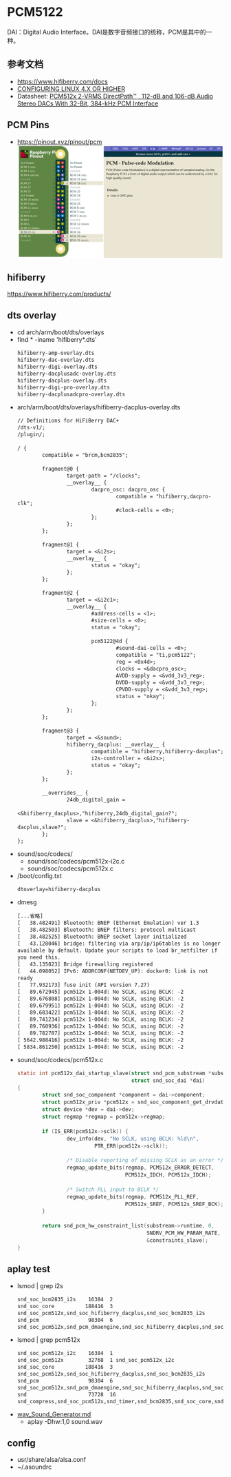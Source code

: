 # PCM5122

DAI：Digital Audio Interface。DAI是数字音频接口的统称，PCM是其中的一种。

## 参考文档

* https://www.hifiberry.com/docs
* [CONFIGURING LINUX 4.X OR HIGHER](https://www.hifiberry.com/docs/software/configuring-linux-3-18-x/)
* Datasheet: [PCM512x 2-VRMS DirectPath™ , 112-dB and 106-dB Audio Stereo DACs With 32-Bit, 384-kHz PCM Interface](http://www.ti.com/lit/ds/symlink/pcm5122.pdf)

## PCM Pins

* https://pinout.xyz/pinout/pcm  
  ![images/Raspberry_PCM_Pin_Info.png](images/Raspberry_PCM_Pin_Info.png)


## hifiberry

https://www.hifiberry.com/products/

## dts overlay

* cd arch/arm/boot/dts/overlays
* find * -iname 'hifiberry*.dts'
  ```
  hifiberry-amp-overlay.dts
  hifiberry-dac-overlay.dts
  hifiberry-digi-overlay.dts
  hifiberry-dacplusadc-overlay.dts
  hifiberry-dacplus-overlay.dts
  hifiberry-digi-pro-overlay.dts
  hifiberry-dacplusadcpro-overlay.dts
  ```
* arch/arm/boot/dts/overlays/hifiberry-dacplus-overlay.dts
  ```dts
  // Definitions for HiFiBerry DAC+
  /dts-v1/;
  /plugin/;
  
  / {
          compatible = "brcm,bcm2835";
  
          fragment@0 {
                  target-path = "/clocks";
                  __overlay__ {
                          dacpro_osc: dacpro_osc {
                                  compatible = "hifiberry,dacpro-clk";
                                  #clock-cells = <0>;
                          };
                  };
          };
  
          fragment@1 {
                  target = <&i2s>;
                  __overlay__ {
                          status = "okay";
                  };
          };
  
          fragment@2 {
                  target = <&i2c1>;
                  __overlay__ {
                          #address-cells = <1>;
                          #size-cells = <0>;
                          status = "okay";
  
                          pcm5122@4d {
                                  #sound-dai-cells = <0>;
                                  compatible = "ti,pcm5122";
                                  reg = <0x4d>;
                                  clocks = <&dacpro_osc>;
                                  AVDD-supply = <&vdd_3v3_reg>;
                                  DVDD-supply = <&vdd_3v3_reg>;
                                  CPVDD-supply = <&vdd_3v3_reg>;
                                  status = "okay";
                          };
                  };
          };
  
          fragment@3 {
                  target = <&sound>;
                  hifiberry_dacplus: __overlay__ {
                          compatible = "hifiberry,hifiberry-dacplus";
                          i2s-controller = <&i2s>;
                          status = "okay";
                  };
          };
  
          __overrides__ {
                  24db_digital_gain =
                          <&hifiberry_dacplus>,"hifiberry,24db_digital_gain?";
                  slave = <&hifiberry_dacplus>,"hifiberry-dacplus,slave?";
          };
  };
  ```
* sound/soc/codecs/
  * sound/soc/codecs/pcm512x-i2c.c
  * sound/soc/codecs/pcm512x.c
* /boot/config.txt
  ```
  dtoverlay=hifiberry-dacplus
  ```
* dmesg
  ```
  [...省略]
  [   38.482491] Bluetooth: BNEP (Ethernet Emulation) ver 1.3
  [   38.482503] Bluetooth: BNEP filters: protocol multicast
  [   38.482525] Bluetooth: BNEP socket layer initialized
  [   43.128046] bridge: filtering via arp/ip/ip6tables is no longer available by default. Update your scripts to load br_netfilter if you need this.
  [   43.135823] Bridge firewalling registered
  [   44.098052] IPv6: ADDRCONF(NETDEV_UP): docker0: link is not ready
  [   77.932173] fuse init (API version 7.27)
  [   89.672945] pcm512x 1-004d: No SCLK, using BCLK: -2
  [   89.676808] pcm512x 1-004d: No SCLK, using BCLK: -2
  [   89.679951] pcm512x 1-004d: No SCLK, using BCLK: -2
  [   89.683422] pcm512x 1-004d: No SCLK, using BCLK: -2
  [   89.741234] pcm512x 1-004d: No SCLK, using BCLK: -2
  [   89.760936] pcm512x 1-004d: No SCLK, using BCLK: -2
  [   89.782787] pcm512x 1-004d: No SCLK, using BCLK: -2
  [ 5642.988416] pcm512x 1-004d: No SCLK, using BCLK: -2
  [ 5834.861250] pcm512x 1-004d: No SCLK, using BCLK: -2
  ```
* sound/soc/codecs/pcm512x.c
  ```C
  static int pcm512x_dai_startup_slave(struct snd_pcm_substream *substream,
                                       struct snd_soc_dai *dai)
  {
          struct snd_soc_component *component = dai->component;
          struct pcm512x_priv *pcm512x = snd_soc_component_get_drvdata(component);
          struct device *dev = dai->dev;
          struct regmap *regmap = pcm512x->regmap;
  
          if (IS_ERR(pcm512x->sclk)) {
                  dev_info(dev, "No SCLK, using BCLK: %ld\n",
                           PTR_ERR(pcm512x->sclk));
  
                  /* Disable reporting of missing SCLK as an error */
                  regmap_update_bits(regmap, PCM512x_ERROR_DETECT,
                                     PCM512x_IDCH, PCM512x_IDCH);
  
                  /* Switch PLL input to BCLK */
                  regmap_update_bits(regmap, PCM512x_PLL_REF,
                                     PCM512x_SREF, PCM512x_SREF_BCK);
          }
  
          return snd_pcm_hw_constraint_list(substream->runtime, 0,
                                            SNDRV_PCM_HW_PARAM_RATE,
                                            &constraints_slave);
  }
  ```

## aplay test

* lsmod | grep i2s
  ```
  snd_soc_bcm2835_i2s    16384  2
  snd_soc_core          188416  3 snd_soc_pcm512x,snd_soc_hifiberry_dacplus,snd_soc_bcm2835_i2s
  snd_pcm                98304  6 snd_soc_pcm512x,snd_pcm_dmaengine,snd_soc_hifiberry_dacplus,snd_soc_bcm2835_i2s,snd_bcm2835,snd_soc_core
  ```
* lsmod | grep pcm512x
  ```
  snd_soc_pcm512x_i2c    16384  1
  snd_soc_pcm512x        32768  1 snd_soc_pcm512x_i2c
  snd_soc_core          188416  3 snd_soc_pcm512x,snd_soc_hifiberry_dacplus,snd_soc_bcm2835_i2s
  snd_pcm                98304  6 snd_soc_pcm512x,snd_pcm_dmaengine,snd_soc_hifiberry_dacplus,snd_soc_bcm2835_i2s,snd_bcm2835,snd_soc_core
  snd                    73728  16 snd_compress,snd_soc_pcm512x,snd_timer,snd_bcm2835,snd_soc_core,snd_pcm
  ```
* [wav_Sound_Generator.md](0068_wav_Sound_Generator.md)
  * aplay -Dhw:1,0 sound.wav

## config

* usr/share/alsa/alsa.conf
* ~/.asoundrc